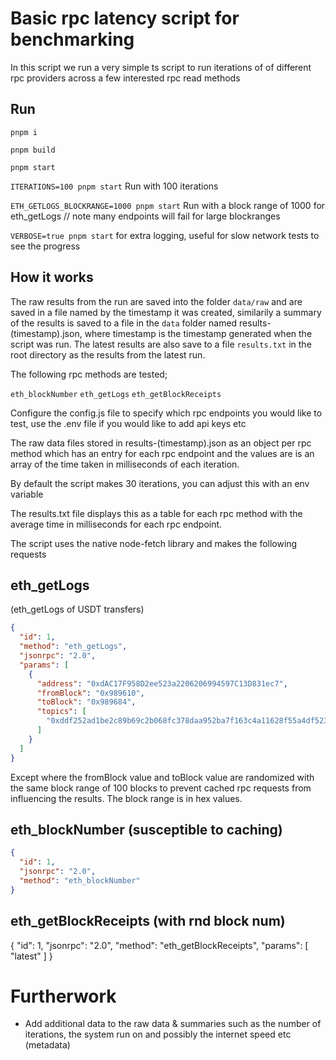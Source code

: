 # Basic rpc latency script for benchmarking

In this script we run a very simple ts script to run iterations of of different rpc providers across a few interested rpc read methods

## Run

`pnpm i`

`pnpm build`

`pnpm start`

`ITERATIONS=100 pnpm start` Run with 100 iterations

`ETH_GETLOGS_BLOCKRANGE=1000 pnpm start` Run with a block range of 1000 for eth_getLogs // note many endpoints will fail for large blockranges

`VERBOSE=true pnpm start` for extra logging, useful for slow network tests to see the progress

## How it works

The raw results from the run are saved into the folder `data/raw` and are saved in a file named by the timestamp it was created, similarily a summary of the results is saved to a file in the `data` folder named results-(timestamp).json, where timestamp is the timestamp generated when the script was run. The latest results are also save to a file `results.txt` in the root directory as the results from the latest run.

The following rpc methods are tested;

`eth_blockNumber`
`eth_getLogs`
`eth_getBlockReceipts`

Configure the config.js file to specify which rpc endpoints you would like to test, use the .env file if you would like to add api keys etc

The raw data files stored in results-(timestamp).json as an object per rpc method which has an entry for each rpc endpoint and the values are is an array of the time taken in milliseconds of each iteration.

By default the script makes 30 iterations, you can adjust this with an env variable

The results.txt file displays this as a table for each rpc method with the average time in milliseconds for each rpc endpoint.

The script uses the native node-fetch library and makes the following requests

## eth_getLogs

(eth_getLogs of USDT transfers)

```json
{
  "id": 1,
  "method": "eth_getLogs",
  "jsonrpc": "2.0",
  "params": [
    {
      "address": "0xdAC17F958D2ee523a2206206994597C13D831ec7",
      "fromBlock": "0x989610",
      "toBlock": "0x989684",
      "topics": [
        "0xddf252ad1be2c89b69c2b068fc378daa952ba7f163c4a11628f55a4df523b3ef"
      ]
    }
  ]
}
```

Except where the fromBlock value and toBlock value are randomized with the same block range of 100 blocks to prevent cached rpc requests from influencing the results. The block range is in hex values.

## eth_blockNumber (susceptible to caching)

```json
{
  "id": 1,
  "jsonrpc": "2.0",
  "method": "eth_blockNumber"
}
```

## eth_getBlockReceipts (with rnd block num)

{
"id": 1,
"jsonrpc": "2.0",
"method": "eth_getBlockReceipts",
"params": [
"latest"
]
}

# Furtherwork

- Add additional data to the raw data & summaries such as the number of iterations, the system run on and possibly the internet speed etc (metadata)
